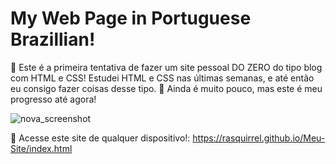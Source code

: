 # My Web Page in Portuguese Brazillian!

🙂 Este é a primeira tentativa de fazer um site pessoal DO ZERO do tipo blog com HTML e CSS!
Estudei HTML e CSS nas últimas semanas, e até então eu consigo fazer coisas desse tipo.
🌷 Ainda é muito pouco, mas este é meu progresso até agora!

![nova_screenshot](https://user-images.githubusercontent.com/96674887/216777072-21ebd1db-ec93-4aad-b581-03ec487002a4.png)

🔗 Acesse este site de qualquer dispositivo!:
https://rasquirrel.github.io/Meu-Site/index.html

